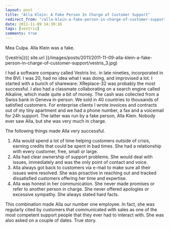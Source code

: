 ```yaml
---
layout: post
title: "Alla Klein: A Fake Person In Charge of Customer Support"
redirect_from: "/alla-klein-a-fake-person-in-charge-of-customer-support/"
date: 2011-11-09 14:39:16
tags: [vestris]
comments: true
---
```

Mea Culpa. Alla Klein was a fake.

![vestris]({{ site.url }}/images/posts/2011/2011-11-09-alla-klein-a-fake-person-in-charge-of-customer-support/vestris_3.jpg)

I had a software company called Vestris Inc. in late nineties, incorporated in the BVI. I was 20, had no idea what I was doing, and improvised a lot. I started with a bunch of shareware: XReplace-32 was probably the most successful. I also had a classmate collaborating on a search engine called Alkaline, which made quite a bit of money. The cash was collected from a Swiss bank in Geneva in-person. We sold in 40 countries to thousands of satisfied customers. For enterprise clients I wrote invoices and contracts out of my tiny apartment and we had a phone number, a fax and a voicemail for 24h support. The latter was run by a fake person, Alla Klein. Nobody ever saw Alla, but she was very much in charge.

The following things made Alla very successful.

1. Alla would spend a lot of time helping customers outside of crisis, earning credits that could be spent in bad times. She had a relationship with every customer, free, small or large.
2. Alla had clear ownership of support problems. She would deal with issues, immediately and was the only point of contact and voice.
3. Alla always got back to customers via e-mail to make sure all their issues were resolved.  She was proactive in reaching out and tracked dissatisfied customers offering her time and expertise.
4. Alla was honest in her communication. She never made promises or refer to another person in charge. She never offered apologies or excessive sympathy. She always stated hard facts.

This combination made Alla our number one employee. In fact, she was regularly cited by customers that communicated with sales as one of the most competent support people that they ever had to interact with. She was also asked on a couple of dates. True story.
